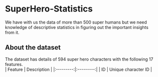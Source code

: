 # SuperHero-Statistics
We have with us the data of more than 500 super humans but we need  knowledge of descriptive statistics in figuring out the important insights from it.
## About the dataset
The dataset has details of 594 super hero characters with the following 17 features.<br/>
| Feature | Description |
|:---------:|:---------:|
| ID	|	Unique character ID |
